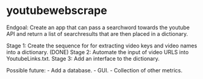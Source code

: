 # youtubewebscrape

Endgoal: Create an app that can pass a searchword towards the youtube API and return a list of searchresults that are then placed in a dictionary.

Stage 1: Create the sequence for for extracting video keys and video names into a dictionary. (DONE)
Stage 2: Automate the input of video URLS into YoutubeLinks.txt.
Stage 3: Add an interface to the dictionary.

Possible future: 
    - Add a database.
    - GUI.
    - Collection of other metrics.